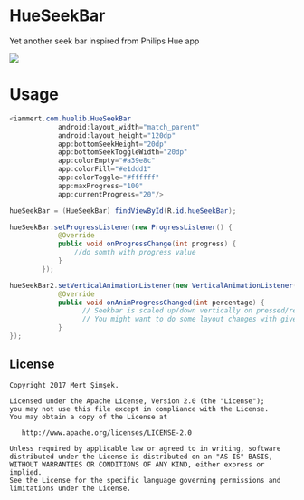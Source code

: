 # HueSeekBar
Yet another seek bar inspired from Philips Hue app

<img src="https://raw.githubusercontent.com/iammert/HueSeekBar/master/art/art.gif"/>


# Usage

```java
<iammert.com.huelib.HueSeekBar
            android:layout_width="match_parent"
            android:layout_height="120dp"
            app:bottomSeekHeight="20dp"
            app:bottomSeekToggleWidth="20dp"
            app:colorEmpty="#a39e8c"
            app:colorFill="#e1ddd1"
            app:colorToggle="#ffffff"
            app:maxProgress="100"
            app:currentProgress="20"/>
```
```java
hueSeekBar = (HueSeekBar) findViewById(R.id.hueSeekBar);
```
```java
hueSeekBar.setProgressListener(new ProgressListener() {
            @Override
            public void onProgressChange(int progress) {
                //do somth with progress value
            }
        });
```
```java
hueSeekBar2.setVerticalAnimationListener(new VerticalAnimationListener() {
            @Override
            public void onAnimProgressChanged(int percentage) {
                  // Seekbar is scaled up/down vertically on pressed/released
                  // You might want to do some layout changes with given percentage.
            }
});
```

License
--------


    Copyright 2017 Mert Şimşek.

    Licensed under the Apache License, Version 2.0 (the "License");
    you may not use this file except in compliance with the License.
    You may obtain a copy of the License at

       http://www.apache.org/licenses/LICENSE-2.0

    Unless required by applicable law or agreed to in writing, software
    distributed under the License is distributed on an "AS IS" BASIS,
    WITHOUT WARRANTIES OR CONDITIONS OF ANY KIND, either express or implied.
    See the License for the specific language governing permissions and
    limitations under the License.







